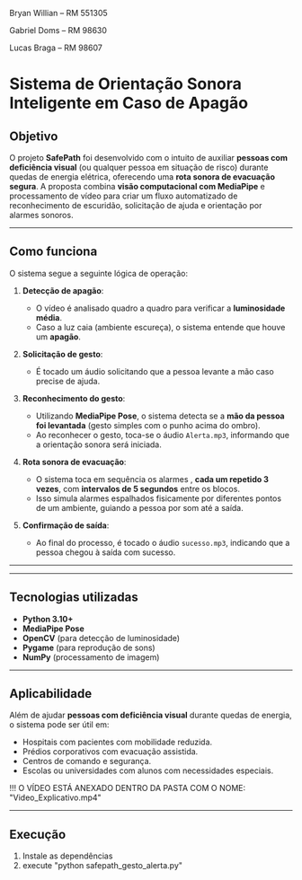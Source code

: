 Bryan Willian – RM 551305

Gabriel Doms – RM 98630

Lucas Braga – RM 98607


# Sistema de Orientação Sonora Inteligente em Caso de Apagão

##  Objetivo

O projeto **SafePath** foi desenvolvido com o intuito de auxiliar **pessoas com deficiência visual** (ou qualquer pessoa em situação de risco) durante quedas de energia elétrica, oferecendo uma **rota sonora de evacuação segura**. A proposta combina **visão computacional com MediaPipe** e processamento de vídeo para criar um fluxo automatizado de reconhecimento de escuridão, solicitação de ajuda e orientação por alarmes sonoros.

---
 
##  Como funciona

O sistema segue a seguinte lógica de operação:

1. **Detecção de apagão**:
   - O vídeo é analisado quadro a quadro para verificar a **luminosidade média**.
   - Caso a luz caia (ambiente escureça), o sistema entende que houve um **apagão**.

2. **Solicitação de gesto**:
   - É tocado um áudio solicitando que a pessoa levante a mão caso precise de ajuda.

3. **Reconhecimento do gesto**:
   - Utilizando **MediaPipe Pose**, o sistema detecta se a **mão da pessoa foi levantada** (gesto simples com o punho acima do ombro).
   - Ao reconhecer o gesto, toca-se o áudio `Alerta.mp3`, informando que a orientação sonora será iniciada.

4. **Rota sonora de evacuação**:
   - O sistema toca em sequência os alarmes , **cada um repetido 3 vezes**, com **intervalos de 5 segundos** entre os blocos.
   - Isso simula alarmes espalhados fisicamente por diferentes pontos de um ambiente, guiando a pessoa por som até a saída.

5. **Confirmação de saída**:
   - Ao final do processo, é tocado o áudio `sucesso.mp3`, indicando que a pessoa chegou à saída com sucesso.

---


---

##  Tecnologias utilizadas

- **Python 3.10+**
- **MediaPipe Pose**
- **OpenCV** (para detecção de luminosidade)
- **Pygame** (para reprodução de sons)
- **NumPy** (processamento de imagem)

---

## Aplicabilidade

Além de ajudar **pessoas com deficiência visual** durante quedas de energia, o sistema pode ser útil em:

- Hospitais com pacientes com mobilidade reduzida.
- Prédios corporativos com evacuação assistida.
- Centros de comando e segurança.
- Escolas ou universidades com alunos com necessidades especiais.


!!!  O VÍDEO ESTÁ ANEXADO DENTRO DA PASTA COM O NOME: "Video_Explicativo.mp4"

---

##  Execução

1. Instale as dependências
2. execute "python safepath_gesto_alerta.py"

